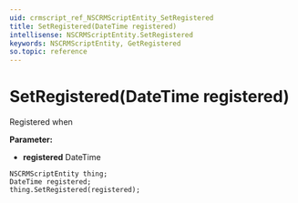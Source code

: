 ```yaml
---
uid: crmscript_ref_NSCRMScriptEntity_SetRegistered
title: SetRegistered(DateTime registered)
intellisense: NSCRMScriptEntity.SetRegistered
keywords: NSCRMScriptEntity, GetRegistered
so.topic: reference
---
```


# SetRegistered(DateTime registered)

Registered when

**Parameter:** 
* **registered** DateTime

```crmscript
NSCRMScriptEntity thing;
DateTime registered;
thing.SetRegistered(registered);
```

